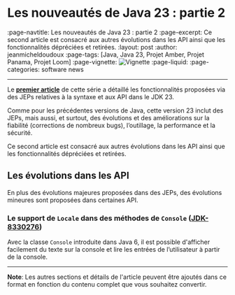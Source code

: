 # Les nouveautés de Java 23 : partie 2
:page-navtitle: Les nouveautés de Java 23 : partie 2
:page-excerpt: Ce second article est consacré aux autres évolutions dans les API ainsi que les fonctionnalités dépréciées et retirées.
:layout: post
:author: jeanmicheldoudoux
:page-tags: [Java, Java 23, Projet Amber, Projet Panama, Projet Loom]
:page-vignette: ![Vignette](https://blogger.googleusercontent.com/img/b/R29vZ2xl/AVvXsEi8a0g56GYgbV-4ZpTQw_LHeVj_fYIhV4-kZ7SEf3DNaEsKIrD4TTi_XG3K1lpS8XUTBDCPfTcvcWsSuYTCDZGi0HnY5b2DVIa23Sdld9BDjHUOU8mrzvFqvPc04pXcQJZZm4vM5nAD0kkoT_bS7OfUMC5xNDHIHgNPdVZ3xRhhJAcssSN5dpIVwq1r66o/s750/AI%20model%20DeepSeek.jpeg)
:page-liquid:
:page-categories: software news

---

Le [**premier article**](https://www.exemple.com/2024-10-14-nouveautes-java-23-partie1) de cette série a détaillé les fonctionnalités proposées via des JEPs relatives à la syntaxe et aux API dans le JDK 23.

Comme pour les précédentes versions de Java, cette version 23 inclut des JEPs, mais aussi, et surtout, des évolutions et des améliorations sur la fiabilité (corrections de nombreux bugs), l’outillage, la performance et la sécurité.

Ce second article est consacré aux autres évolutions dans les API ainsi que les fonctionnalités dépréciées et retirées.

## Les évolutions dans les API

En plus des évolutions majeures proposées dans des JEPs, des évolutions mineures sont proposées dans certaines API.

### Le support de `Locale` dans des méthodes de `Console` ([JDK-8330276](https://bugs.openjdk.org/browse/JDK-8330276))

Avec la classe `Console` introduite dans Java 6, il est possible d'afficher facilement du texte sur la console et lire les entrées de l’utilisateur à partir de la console.

---

**Note**: Les autres sections et détails de l'article peuvent être ajoutés dans ce format en fonction du contenu complet que vous souhaitez convertir.
